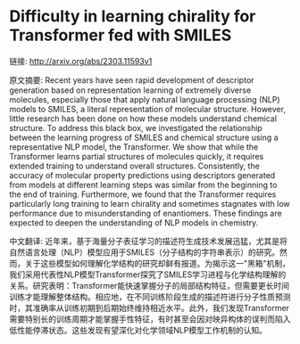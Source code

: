# Difficulty in learning chirality for Transformer fed with SMILES

链接: http://arxiv.org/abs/2303.11593v1

原文摘要:
Recent years have seen rapid development of descriptor generation based on
representation learning of extremely diverse molecules, especially those that
apply natural language processing (NLP) models to SMILES, a literal
representation of molecular structure. However, little research has been done
on how these models understand chemical structure. To address this black box,
we investigated the relationship between the learning progress of SMILES and
chemical structure using a representative NLP model, the Transformer. We show
that while the Transformer learns partial structures of molecules quickly, it
requires extended training to understand overall structures. Consistently, the
accuracy of molecular property predictions using descriptors generated from
models at different learning steps was similar from the beginning to the end of
training. Furthermore, we found that the Transformer requires particularly long
training to learn chirality and sometimes stagnates with low performance due to
misunderstanding of enantiomers. These findings are expected to deepen the
understanding of NLP models in chemistry.

中文翻译:
近年来，基于海量分子表征学习的描述符生成技术发展迅猛，尤其是将自然语言处理（NLP）模型应用于SMILES（分子结构的字符串表示）的研究。然而，关于这些模型如何理解化学结构的研究却鲜有报道。为揭示这一"黑箱"机制，我们采用代表性NLP模型Transformer探究了SMILES学习进程与化学结构理解的关系。研究表明：Transformer能快速掌握分子的局部结构特征，但需要更长时间训练才能理解整体结构。相应地，在不同训练阶段生成的描述符进行分子性质预测时，其准确率从训练初期到后期始终维持相近水平。此外，我们发现Transformer需要特别长的训练周期才能掌握手性特征，有时甚至会因对映异构体的误判而陷入低性能停滞状态。这些发现有望深化对化学领域NLP模型工作机制的认知。

